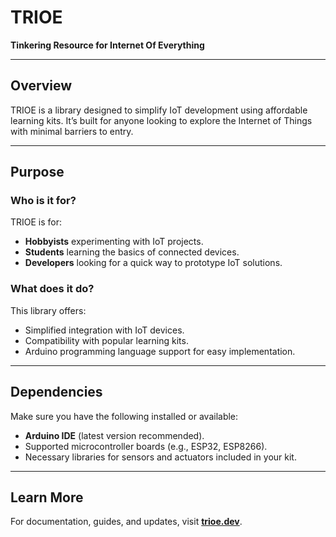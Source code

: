 # TRIOE

**Tinkering Resource for Internet Of Everything**

---

## Overview

TRIOE is a library designed to simplify IoT development using affordable learning kits. It’s built for anyone looking to explore the Internet of Things with minimal barriers to entry.

---

## Purpose

### Who is it for?

TRIOE is for:

- **Hobbyists** experimenting with IoT projects.
- **Students** learning the basics of connected devices.
- **Developers** looking for a quick way to prototype IoT solutions.

### What does it do?

This library offers:

- Simplified integration with IoT devices.
- Compatibility with popular learning kits.
- Arduino programming language support for easy implementation.

---

## Dependencies

Make sure you have the following installed or available:

- **Arduino IDE** (latest version recommended).
- Supported microcontroller boards (e.g., ESP32, ESP8266).
- Necessary libraries for sensors and actuators included in your kit.

---

## Learn More

For documentation, guides, and updates, visit **[trioe.dev](https://trioe.dev)**.
